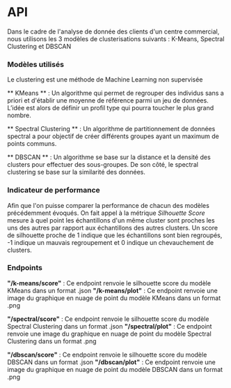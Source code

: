 # API

Dans le cadre de l'analyse de donnée des clients d'un centre commercial, nous utilisons les 3 modèles de clusterisations suivants : K-Means, Spectral Clustering et DBSCAN

### Modèles utilisés

Le clustering est une méthode de Machine Learning non supervisée

** KMeans ** : Un algorithme qui permet de regrouper des individus sans a priori et d'établir une moyenne de référence parmi un jeu de données. L’idée est alors de définir un profil type qui pourra toucher le plus grand nombre.

** Spectral Clustering ** : Un algorithme de partitionnement de données spectral a pour objectif de créer différents groupes ayant un maximum de points communs.

** DBSCAN ** : Un algorithme se base sur la distance et la densité des clusters pour effectuer des sous-groupes. De son côté, le spectral clustering se base sur la similarité des données.

### Indicateur de performance

Afin que l'on puisse comparer la performance de chacun des modèles précédemment évoqués. On fait appel à la métrique *Silhouette Score* mesure à quel point les échantillons d'un même cluster sont proches les uns des autres par rapport aux échantillons des autres clusters. 
Un score de silhouette proche de 1 indique que les échantillons sont bien regroupés, -1 indique un mauvais regroupement et 0 indique un chevauchement de clusters.

### Endpoints 

**"/k-means/score"** : Ce endpoint renvoie le silhouette score du modèle KMeans dans un format .json 
**"/k-means/plot"** : Ce endpoint renvoie une image du graphique en nuage de point du modèle KMeans dans un format .png 

**"/spectral/score"** : Ce endpoint renvoie le silhouette score du modèle Spectral Clustering dans un format .json 
**"/spectral/plot"** : Ce endpoint renvoie une image du graphique en nuage de point du modèle Spectral Clustering dans un format .png

**"/dbscan/score"** : Ce endpoint renvoie le silhouette score du modèle DBSCAN dans un format .json 
**"/dbscan/plot"** : Ce endpoint renvoie une image du graphique en nuage de point du modèle DBSCAN dans un format .png